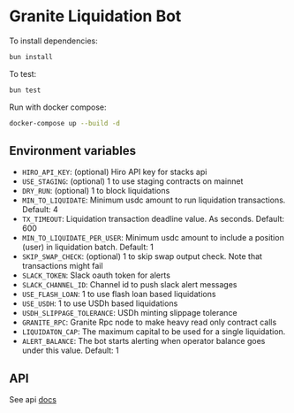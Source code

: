 # Granite Liquidation Bot

To install dependencies:

```bash
bun install
```

To test:

```bash
bun test
```

Run with docker compose:

```bash
docker-compose up --build -d
```


## Environment variables

- `HIRO_API_KEY`: (optional) Hiro API key for stacks api
- `USE_STAGING`: (optional) 1 to use staging contracts on mainnet
- `DRY_RUN`: (optional) 1 to block liquidations
- `MIN_TO_LIQUIDATE`: Minimum usdc amount to run liquidation transactions. Default: 4
- `TX_TIMEOUT`: Liquidation transaction deadline value. As seconds. Default: 600
- `MIN_TO_LIQUIDATE_PER_USER`: Minimum usdc amount to include a position (user) in liquidation batch. Default: 1
- `SKIP_SWAP_CHECK`: (optional) 1 to skip swap output check. Note that transactions might fail
- `SLACK_TOKEN`: Slack oauth token for alerts
- `SLACK_CHANNEL_ID`: Channel id to push slack alert messages
- `USE_FLASH_LOAN`: 1 to use flash loan based liquidations
- `USE_USDH`: 1 to use USDh based liquidations
- `USDH_SLIPPAGE_TOLERANCE`: USDh minting slippage tolerance
- `GRANITE_RPC`: Granite Rpc node to make heavy read only contract calls
- `LIQUIDATON_CAP`: The maximum capital to be used for a single liquidation.
- `ALERT_BALANCE`: The bot starts alerting when operator balance goes under this value. Default: 1

## API

See api [docs](src/api/API.md)
